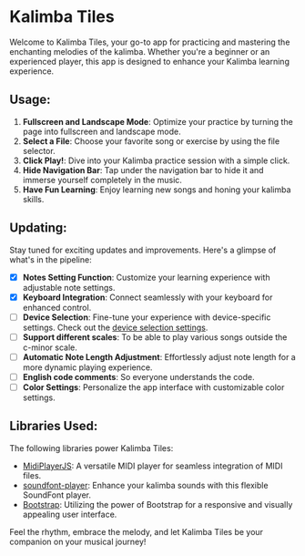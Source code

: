 # Kalimba Tiles

Welcome to Kalimba Tiles, your go-to app for practicing and mastering the enchanting melodies of the kalimba. Whether you're a beginner or an experienced player, this app is designed to enhance your Kalimba learning experience.

## Usage:

1. **Fullscreen and Landscape Mode**: Optimize your practice by turning the page into fullscreen and landscape mode.
2. **Select a File**: Choose your favorite song or exercise by using the file selector.
3. **Click Play!**: Dive into your Kalimba practice session with a simple click.
4. **Hide Navigation Bar**: Tap under the navigation bar to hide it and immerse yourself completely in the music.
5. **Have Fun Learning**: Enjoy learning new songs and honing your kalimba skills.

## Updating:

Stay tuned for exciting updates and improvements. Here's a glimpse of what's in the pipeline:

- [x]  **Notes Setting Function**: Customize your learning experience with adjustable note settings.
- [x]  **Keyboard Integration**: Connect seamlessly with your keyboard for enhanced control.
- [ ]  **Device Selection**: Fine-tune your experience with device-specific settings. Check out the [device selection settings](https://yesviz.com/viewport/).
- [ ]  **Support different scales**: To be able to play various songs outside the c-minor scale.
- [ ]  **Automatic Note Length Adjustment**: Effortlessly adjust note length for a more dynamic playing experience.
- [ ]  **English code comments**: So everyone understands the code.
- [ ]  **Color Settings**: Personalize the app interface with customizable color settings.

## Libraries Used:

The following libraries power Kalimba Tiles:

- [MidiPlayerJS](https://github.com/grimmdude/MidiPlayerJS): A versatile MIDI player for seamless integration of MIDI files.
- [soundfont-player](https://github.com/danigb/soundfont-player): Enhance your kalimba sounds with this flexible SoundFont player.
- [Bootstrap](https://getbootstrap.com/): Utilizing the power of Bootstrap for a responsive and visually appealing user interface.

Feel the rhythm, embrace the melody, and let Kalimba Tiles be your companion on your musical journey!
